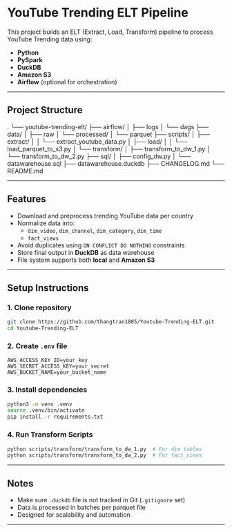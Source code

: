 # YouTube Trending ELT Pipeline

This project builds an ELT (Extract, Load, Transform) pipeline to process YouTube Trending data using:

- **Python**
- **PySpark**
- **DuckDB**
- **Amazon S3**
- **Airflow** (optional for orchestration)

---

##  Project Structure

.
└── youtube-trending-elt/
    ├── airflow/
    │   ├── logs
    │   └── dags
    ├── data/
    │   ├── raw
    │   └── processed/
    │       └── parquet
    ├── scripts/
    │   ├── extract/
    │   │   └── extract_youtube_data.py
    │   ├── load/
    │   │   └── load_parquet_to_s3.py
    │   └── transform/
    │       ├── transform_to_dw_1.py
    │       └── transform_to_dw_2.py
    ├── sql/
    │   ├── config_dw.py
    │   └── datawarehouse.sql
    ├── datawarehouse.duckdb
    ├── CHANGELOG.md
    └── README.md

---

##  Features

- Download and preprocess trending YouTube data per country
- Normalize data into:
  - `dim_video`, `dim_channel`, `dim_category`, `dim_time`
  - `fact_views`
- Avoid duplicates using `ON CONFLICT DO NOTHING` constraints
- Store final output in **DuckDB** as data warehouse
- File system supports both **local** and **Amazon S3**

---

##  Setup Instructions

### 1. Clone repository

```bash
git clone https://github.com/thangtran1805/Youtube-Trending-ELT.git
cd Youtube-Trending-ELT
```

### 2. Create `.env` file

```dotenv
AWS_ACCESS_KEY_ID=your_key
AWS_SECRET_ACCESS_KEY=your_secret
AWS_BUCKET_NAME=your_bucket_name
```

### 3. Install dependencies

```bash
python3 -m venv .venv
source .venv/bin/activate
pip install -r requirements.txt
```

### 4. Run Transform Scripts

```bash
python scripts/transform/transform_to_dw_1.py  # For dim tables
python scripts/transform/transform_to_dw_2.py  # For fact_views
```

---

##  Notes

- Make sure `.duckdb` file is not tracked in Git (`.gitignore` set)
- Data is processed in batches per parquet file
- Designed for scalability and automation

---
